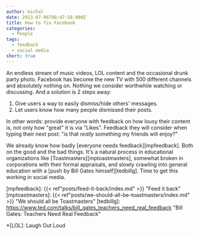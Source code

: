 ```yaml
---
author: michal
date: 2013-07-06T08:47:58.000Z
title: How to fix Facebook
categories:
  - People
tags:
  - feedback
  - social media
short: true
---
```


An endless stream of music videos, LOL content and the occasional drunk party photo. Facebook has become the new TV with 500 different channels and absolutely nothing on. Nothing we consider worthwhile watching or discussing. And a solution is 2 steps away:

<!--more-->

1. Give users a way to easily dismiss/hide others' messages.
1. Let users know how many people dismissed their posts.

In other words: provide everyone with feedback on how lousy their content is, not only how "great" it is via "Likes". Feedback they will consider when typing their next post: "is that *really* something my friends will enjoy?"

We already know how badly [everyone needs feedback][mpfeedback]. Both on the good and the bad things. It's a natural process in educational organizations like [Toastmasters][mptoastmasters], somewhat broken in corporations with their formal appraisals, and slowly crawling into general education with a [push by Bill Gates himself][tedbillg]. Time to get this working in social media.

[mpfeedback]: {{< ref"posts/feed-it-back/index.md" >}} "Feed it back"
[mptoastmasters]: {{< ref"posts/we-should-all-be-toastmasters/index.md" >}} "We should all be Toastmasters"
[tedbillg]: https://www.ted.com/talks/bill_gates_teachers_need_real_feedback "Bill Gates: Teachers Need Real Feedback"

*[LOL]: Laugh Out Loud
